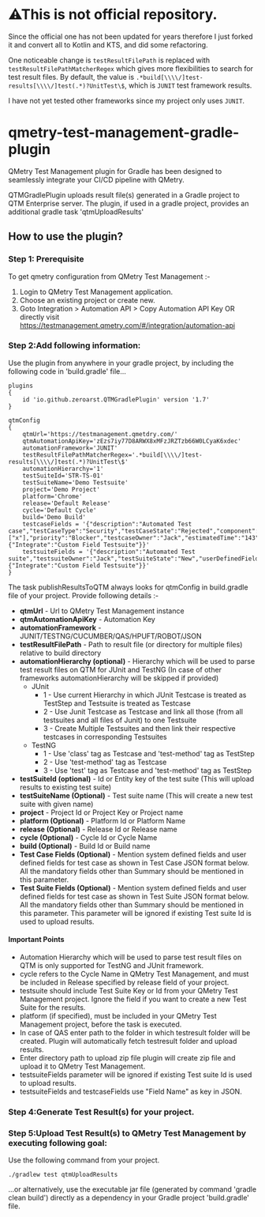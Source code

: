 # ⚠This is not official repository.

Since the official one has not been updated for years therefore I just forked it and convert all to Kotlin and KTS, and
did some refactoring.

One noticeable change is `testResultFilePath` is replaced with `testResultFilePathMatcherRegex` which gives more
flexibilities to search for test result files. By default, the value
is `.*build[\\\\/]test-results[\\\\/]test(.*)?UnitTest\$`, which is `JUNIT` test framework results.

I have not yet tested other frameworks since my project only uses `JUNIT`.

# qmetry-test-management-gradle-plugin

QMetry Test Management plugin for Gradle has been designed to seamlessly integrate your CI/CD pipeline with QMetry.

QTMGradlePlugin uploads result file(s) generated in a Gradle project to QTM Enterprise server. The plugin, if used in a
gradle project, provides an additional gradle task 'qtmUploadResults'

## How to use the plugin?

### Step 1: Prerequisite

To get qmetry configuration from QMetry Test Management :-

1) Login to QMetry Test Management application.
2) Choose an existing project or create new.
3) Goto Integration > Automation API > Copy Automation API Key
   OR directly visit https://testmanagement.qmetry.com/#/integration/automation-api

### Step 2:Add following information:

Use the plugin from anywhere in your gradle project, by including the following code in 'build.gradle' file...

```
plugins
{
    id 'io.github.zeroarst.QTMGradlePlugin' version '1.7'
}

qtmConfig
{
	qtmUrl='https://testmanagement.qmetdry.com/'
	qtmAutomationApiKey='zEzs7iy77D8ARWX8xMFzJRZTzb66W0LCyaK6xdec'
	automationFramework='JUNIT'
	testResultFilePathMatcherRegex='.*build[\\\\/]test-results[\\\\/]test(.*)?UnitTest\$'
	automationHierarchy='1'
	testSuiteId='STR-TS-01'
	testSuiteName='Demo Testsuite'
	project='Demo Project'
	platform='Chrome'
	release='Default Release'
	cycle='Default Cycle'
	build='Demo Build'
	testcaseFields = '{"description":"Automated Test case","testCaseType":"Security","testCaseState":"Rejected","component":["x"],"priority":"Blocker","testcaseOwner":"Jack","estimatedTime":"143","userDefinedFields":{"Integrate":"Custom Field Testsuite"}}'
	testsuiteFields = '{"description":"Automated Test suite","testsuiteOwner":"Jack","testSuiteState":"New","userDefinedFields":{"Integrate":"Custom Field Testsuite"}}'
}
```

The task publishResultsToQTM always looks for qtmConfig in build.gradle file of your project. Provide following
details :-

* **qtmUrl** - Url to QMetry Test Management instance
* **qtmAutomationApiKey** - Automation Key
* **automationFramework** - JUNIT/TESTNG/CUCUMBER/QAS/HPUFT/ROBOT/JSON
* **testResultFilePath** - Path to result file (or directory for multiple files) relative to build directory
* **automationHierarchy (optional)** - Hierarchy which will be used to parse test result files on QTM for JUnit and
  TestNG (In case of other frameworks automationHierarchy will be skipped if provided)
    * JUnit
        * 1 - Use current Hierarchy in which JUnit Testcase is treated as TestStep and Testsuite is treated as Testcase
        * 2 - Use Junit Testcase as Testcase and link all those (from all testsuites and all files of Junit) to one
          Testsuite
        * 3 - Create Multiple Testsuites and then link their respective testcases in corresponding Testsuites
    * TestNG
        * 1 - Use 'class' tag as Testcase and 'test-method' tag as TestStep
        * 2 - Use 'test-method' tag as Testcase
        * 3 - Use 'test' tag as Testcase and 'test-method' tag as TestStep
* **testSuiteId (optional)** - Id or Entity key of the test suite (This will upload results to existing test suite)
* **testSuiteName (Optional)** - Test suite name (This will create a new test suite with given name)
* **project** - Project Id or Project Key or Project name
* **platform (Optional)** - Platform Id or Platform Name
* **release (Optional)** - Release Id or Release name
* **cycle (Optional)** - Cycle Id or Cycle Name
* **build (Optional)** - Build Id or Build name
* **Test Case Fields (Optional)** - Mention system defined fields and user defined fields for test case as shown in Test
  Case JSON format below. All the mandatory fields other than Summary should be mentioned in this parameter.
* **Test Suite Fields (Optional)** - Mention system defined fields and user defined fields for test case as shown in
  Test Suite JSON format below. All the mandatory fields other than Summary should be mentioned in this parameter. This
  parameter will be ignored if existing Test suite Id is used to upload results.

#### Important Points

* Automation Hierarchy which will be used to parse test result files on QTM is only supported for TestNG and JUnit
  framework.
* cycle refers to the Cycle Name in QMetry Test Management, and must be included in Release specified by release field
  of your project.
* testsuite should include Test Suite Key or Id from your QMetry Test Management project. Ignore the field if you want
  to create a new Test Suite for the results.
* platform (if specified), must be included in your QMetry Test Management project, before the task is executed.
* In case of QAS enter path to the folder in which testresult folder will be created. Plugin will automatically fetch
  testresult folder and upload results.
* Enter directory path to upload zip file plugin will create zip file and upload it to QMetry Test Management.
* testsuiteFields parameter will be ignored if existing Test suite Id is used to upload results.
* testsuiteFields and testcaseFields use "Field Name" as key in JSON.

### Step 4:Generate Test Result(s) for your project.

### Step 5:Upload Test Result(s) to QMetry Test Management by executing following goal:

Use the following command from your project.

```
./gradlew test qtmUploadResults
```

...or alternatively, use the executable jar file (generated by command 'gradle clean build') directly as a dependency in
your Gradle project 'build.gradle' file.